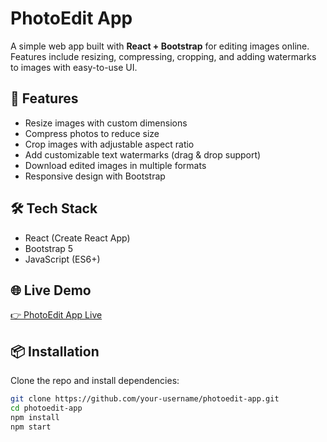 # PhotoEdit App

A simple web app built with **React + Bootstrap** for editing images online.  
Features include resizing, compressing, cropping, and adding watermarks to images with easy-to-use UI.  

## 🚀 Features
- Resize images with custom dimensions
- Compress photos to reduce size
- Crop images with adjustable aspect ratio
- Add customizable text watermarks (drag & drop support)
- Download edited images in multiple formats
- Responsive design with Bootstrap

## 🛠️ Tech Stack
- React (Create React App)
- Bootstrap 5
- JavaScript (ES6+)

## 🌐 Live Demo
[👉 PhotoEdit App Live](https://photoedit.vercel.app)

## 📦 Installation
Clone the repo and install dependencies:

```bash
git clone https://github.com/your-username/photoedit-app.git
cd photoedit-app
npm install
npm start
